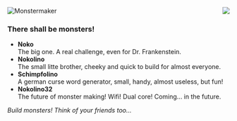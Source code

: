 ![Monstermaker](http://www.nikolairadke.de/Nokolino/monstermaker_github2.jpg)
<img src="http://www.nikolairadke.de/Nokolino/monsterbande_github.jpg" align="right">
                                                                                   
### There shall be monsters!
  
* **Noko**   
  The big one. A real challenge, even for Dr. Frankenstein.
* **Nokolino**   
  The small litte brother, cheeky and quick to build for almost everyone.
* **Schimpfolino**  
  A german curse word generator, small, handy, almost useless, but fun!
* **Nokolino32**   
  The future of monster making! Wifi! Dual core! Coming... in the future.
    
 *Build monsters! Think of your friends too...*
